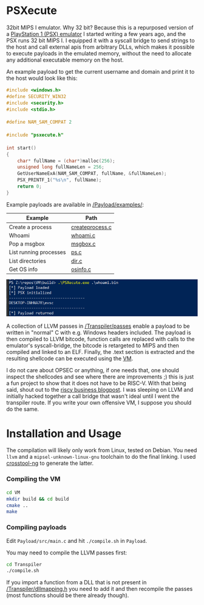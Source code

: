 # PSXecute

32bit MIPS I emulator. Why 32 bit? Because this is a repurposed version of a [PlayStation 1 (PSX) emulator](https://github.com/eversinc33/YA-PSX-EMU) I started writing a few years ago, and the PSX runs 32 bit MIPS I. I equipped it with a syscall bridge to send strings to the host and call external apis from arbitrary DLLs, which makes it possible to execute payloads in the emulated memory, without the need to allocate any additional executable memory on the host. 

An example payload to get the current username and domain and print it to the host would look like this:

```c
#include <windows.h>
#define SECURITY_WIN32
#include <security.h>
#include <stdio.h>

#define NAM_SAM_COMPAT 2

#include "psxecute.h"

int start()
{
    char* fullName = (char*)malloc(256);
    unsigned long fullNameLen = 256;
    GetUserNameExA(NAM_SAM_COMPAT, fullName, &fullNameLen);
    PSX_PRINTF_1("%s\n", fullName);
    return 0;
}
```

Example payloads are available in [/Payload/examples/](./Payload/examples):

| Example | Path |
| --- | --- |
| Create a process | [createprocess.c](./Payload/examples/createprocess/createprocess.c) |
| Whoami | [whoami.c](./Payload/examples/whoami/whoami.c) |
| Pop a msgbox | [msgbox.c](./Payload/examples/msgbox/msgbox.c) |
| List running processes | [ps.c](./Payload/examples/ps/ps.c) |
| List directories | [dir.c](./Payload/examples/dir/dir.c) |
| Get OS info | [osinfo.c](./Payload/examples/osinfo/osinfo.c) |

![img.png](img.png)

A collection of LLVM passes in [/Transpiler/passes](./Transpiler/passes) enable a payload to be written in "normal" C with e.g. Windows headers included. The payload is then compiled to LLVM bitcode, function calls are replaced with calls to the emulator's syscall-bridge, the bitcode is retargeted to MIPS and then compiled and linked to an ELF. Finally, the .text section is extracted and the resulting shellcode can be executed using the [VM](./VM). 

I do not care about OPSEC or anything, if one needs that, one should inspect the shellcodes and see where there are improvements ;) this is just a fun project to show that it does not have to be RISC-V. With that being said, shout out to the [riscy business blogpost](https://secret.club/2023/12/24/riscy-business.html). I was sleeping on LLVM and initially hacked together a call bridge that wasn't ideal until I went the transpiler route. If you write your own offensive VM, I suppose you should do the same.

# Installation and Usage

The compilation will likely only work from Linux, tested on Debian. You need `llvm` and a `mipsel-unknown-linux-gnu` toolchain to do the final linking. I used [crosstool-ng](https://github.com/crosstool-ng/crosstool-ng) to generate the latter.

### Compiling the VM

```bash
cd VM
mkdir build && cd build
cmake ..
make
```

### Compiling payloads

Edit `Payload/src/main.c` and hit `./compile.sh` in `Payload`.

You may need to compile the LLVM passes first:

```bash
cd Transpiler
./compile.sh
```

If you import a function from a DLL that is not present in [/Transpiler/dllmapping.h](./Transpiler/dllmapping.h) you need to add it and then recompile the passes (most functions should be there already though).
